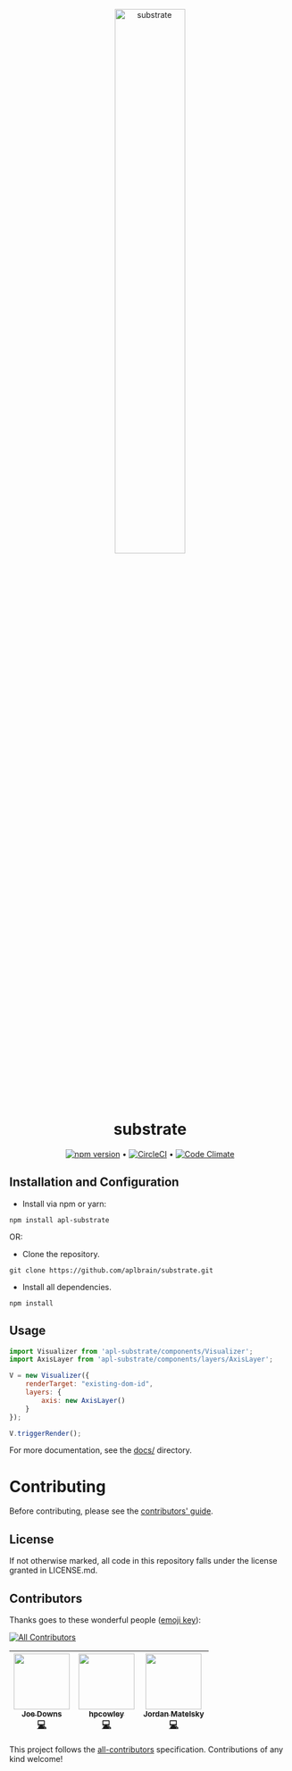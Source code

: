 <p align="center">
 <img align="center" alt="substrate" src="https://user-images.githubusercontent.com/693511/28587772-50c8d264-7146-11e7-8bbc-2da5d95d5215.png" width="50%" />
 <h1 align="center" fontsize="3em">substrate</h1>
</p>

<p align="center">
<a href="https://badge.fury.io/js/apl-substrate"><img alt="npm version" src="https://badge.fury.io/js/apl-substrate.svg" /></a> •
<a href="https://circleci.com/gh/aplbrain/substrate/tree/master"><img alt="CircleCI" src="https://circleci.com/gh/aplbrain/substrate.svg?style=svg" /></a> •
<a href="https://codeclimate.com/github/aplbrain/substrate"><img alt="Code Climate" src="https://codeclimate.com/github/aplbrain/substrate/badges/gpa.svg" /></a>
</p>


## Installation and Configuration
- Install via npm or yarn:
```
npm install apl-substrate
```
OR:

- Clone the repository.
```
git clone https://github.com/aplbrain/substrate.git
```
- Install all dependencies.
```
npm install
```


## Usage

```js
import Visualizer from 'apl-substrate/components/Visualizer';
import AxisLayer from 'apl-substrate/components/layers/AxisLayer';

V = new Visualizer({
    renderTarget: "existing-dom-id",
    layers: {
        axis: new AxisLayer()
    }
});

V.triggerRender();
```


For more documentation, see the [docs/](docs/) directory.

# Contributing

Before contributing, please see the [contributors' guide](CONTRIBUTING.md).

## License
If not otherwise marked, all code in this repository falls under the license granted in LICENSE.md.

## Contributors

Thanks goes to these wonderful people ([emoji key](https://github.com/kentcdodds/all-contributors#emoji-key)):

[![All Contributors](https://img.shields.io/badge/all_contributors-3-orange.svg?style=flat-square)](#contributors)

<!-- ALL-CONTRIBUTORS-LIST:START - Do not remove or modify this section -->
<!-- prettier-ignore -->
| [<img src="https://avatars0.githubusercontent.com/u/7283561?v=4" width="100px;"/><br /><sub><b>Joe Downs</b></sub>](https://github.com/jtpdowns)<br />[💻](https://github.com/aplbrain/substrate/commits?author=jtpdowns "Code") | [<img src="https://avatars3.githubusercontent.com/u/14301614?v=4" width="100px;"/><br /><sub><b>hpcowley</b></sub>](https://github.com/hpcowley)<br />[💻](https://github.com/aplbrain/substrate/commits?author=hpcowley "Code") | [<img src="https://avatars2.githubusercontent.com/u/693511?v=4" width="100px;"/><br /><sub><b>Jordan Matelsky</b></sub>](http://jordan.matelsky.com)<br />[💻](https://github.com/aplbrain/substrate/commits?author=j6k4m8 "Code") |
| :---: | :---: | :---: |
<!-- ALL-CONTRIBUTORS-LIST:END -->

This project follows the [all-contributors](https://github.com/kentcdodds/all-contributors) specification. Contributions of any kind welcome!
